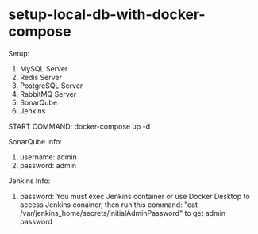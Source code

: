 # setup-local-db-with-docker-compose

Setup:

1. MySQL Server
2. Redis Server
3. PostgreSQL Server
4. RabbitMQ Server
5. SonarQube
6. Jenkins

START COMMAND:
docker-compose up -d

SonarQube Info:

1. username: admin
2. password: admin

Jenkins Info:

1. password: You must exec Jenkins container or use Docker Desktop to access Jenkins conainer, then run this command: "cat /var/jenkins_home/secrets/initialAdminPassword" to get admin password
